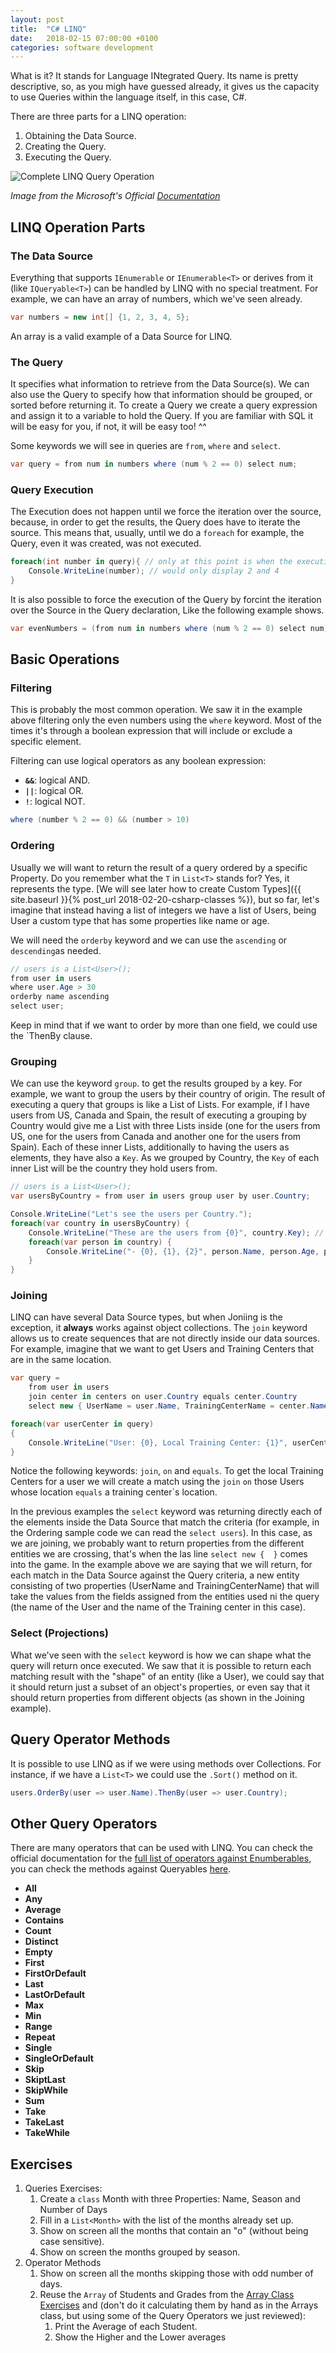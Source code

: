 ```yaml
---
layout: post
title:  "C# LINQ"
date:   2018-02-15 07:00:00 +0100
categories: software development
---
```

What is it? It stands for Language INtegrated Query. Its name is pretty descriptive, so, as you migh have guessed already, it gives us the capacity to use Queries within the language itself, in this case, C#.

There are three parts for a LINQ operation:
1. Obtaining the Data Source.
2. Creating the Query.
3. Executing the Query.

<IMG src="https://docs.microsoft.com/en-us/dotnet/csharp/programming-guide/concepts/linq/media/linq_query.png" alt="Complete LINQ Query Operation"/>

*Image from the Microsoft's Official [Documentation](https://docs.microsoft.com/en-us/dotnet/csharp/programming-guide/concepts/linq/introduction-to-linq-queries#three-parts-of-a-query-operation)*

## LINQ Operation Parts

### The Data Source
Everything that supports `IEnumerable` or `IEnumerable<T>` or derives from it (like `IQueryable<T>`) can be handled by LINQ with no special treatment.  For example, we can have an array of numbers, which we've seen already.

```csharp
var numbers = new int[] {1, 2, 3, 4, 5};
```
An array is a valid example of a Data Source for LINQ.

### The Query
It specifies what information to retrieve from the Data Source(s). We can also use the Query to specify how that information should be grouped, or sorted before returning it. To create a Query we create a query expression and assign it to a variable to hold the Query.  If you are familiar with SQL it will be easy for you, if not, it will be easy too! ^^

Some keywords we will see in queries are `from`, `where` and `select`.

```csharp
var query = from num in numbers where (num % 2 == 0) select num;
```

### Query Execution
The Execution does not happen until we force the iteration over the source, because, in order to get the results, the Query does have to iterate the source. This means that, usually, until we do a `foreach` for example, the Query, even it was created, was not executed. 

```csharp
foreach(int number in query){ // only at this point is when the execution of the query happens
    Console.WriteLine(number); // would only display 2 and 4
}
```

It is also possible to force the execution of the Query by forcint the iteration over the Source in the Query declaration, Like the following example shows.

```csharp
var evenNumbers = (from num in numbers where (num % 2 == 0) select num).ToList();
```

## Basic Operations

### Filtering
This is probably the most common operation. We saw it in the example above filtering only the even numbers using the `where` keyword. Most of the times it's through a boolean expression that will include or exclude a specific element.

Filtering can use logical operators as any boolean expression:
- **`&&`**: logical AND.
- **`||`**: logical OR.
- **`!`**: logical NOT. 

```csharp
where (number % 2 == 0) && (number > 10) 
```

### Ordering
Usually we will want to return the result of a query ordered by a specific Property. Do you remember what the `T` in `List<T>` stands for? Yes, it represents the type. [We will see later how to create Custom Types]({{ site.baseurl }}{% post_url 2018-02-20-csharp-classes %}), but so far, let's imagine that instead having a list of integers we have a list of Users, being User a custom type that has some properties like name or age.

We will need the `orderby` keyword and we can use the `ascending` or `descending`as needed.

```csharp
// users is a List<User>();
from user in users
where user.Age > 30
orderby name ascending
select user;
```

Keep in mind that if we want to order by more than one field, we could use the `ThenBy clause. 

### Grouping
We can use the keyword `group`. to get the results grouped `by` a key. For example, we want to group the users by their country of origin. The result of executing a query that groups is like a List of Lists. For example, if I have users from US, Canada and Spain, the result of executing a grouping by Country would give me a List with three Lists inside (one for the users from US, one for the users from Canada and another one for the users from Spain). Each of these inner Lists, additionally to having the users as elements, they have also a `Key`. As we grouped by Country, the `Key` of each inner List will be the country they hold users from.

```csharp
// users is a List<User>();
var usersByCountry = from user in users group user by user.Country;

Console.WriteLine("Let's see the users per Country.");
foreach(var country in usersByCountry) {
    Console.WriteLine("These are the users from {0}", country.Key); // notice the country.Key! country is one of the inner Lists
    foreach(var person in country) {
        Console.WriteLine("- {0}, {1}, {2}", person.Name, person.Age, person.Country);
    }
}
```

### Joining
LINQ can have several Data Source types, but when Joniing is the exception, it **always** works against object collections. The `join` keyword allows us to create sequences that are not directly inside our data sources. For example, imagine that we want to get Users and Training Centers that are in the same location.

```csharp
var query = 
    from user in users  
    join center in centers on user.Country equals center.Country 
    select new { UserName = user.Name, TrainingCenterName = center.Name };

foreach(var userCenter in query)
{
    Console.WriteLine("User: {0}, Local Training Center: {1}", userCenter.UserName, userCenter.TrainingCenterName);
}
```

Notice the following keywords: `join`, `on` and `equals`. To get the local Training Centers for a user we will create a match using the `join` `on` those Users whose location `equals` a training center`s location. 

In the previous examples the `select` keyword was returning directly each of the elements inside the Data Source that match the criteria (for example, in the Ordering sample code we can read the `select users`). In this case, as we are joining, we probably want to return properties from the different entities we are crossing, that's when the las line `select new {  }` comes into the game. In the example above we are saying that we will return, for each match in the Data Source against the Query criteria, a new entity consisting of two properties (UserName and TrainingCenterName) that will take the values from the fields assigned from the entities used ni the query (the name of the User and the name of the Training center in this case).

### Select (Projections)
What we've seen with the `select` keyword is how we can shape what the query will return once executed. We saw that it is possible to return each matching result with the "shape" of an entity (like a User), we could say that it should return just a subset of an object's properties, or even say that it should return properties from different objects (as shown in the Joining example).

## Query Operator Methods
It is possible to use LINQ as if we were using methods over Collections. For instance, if we have a `List<T>` we could use the `.Sort()` method on it.

```csharp
users.OrderBy(user => user.Name).ThenBy(user => user.Country);
```

## Other Query Operators
There are many operators that can be used with LINQ. You can check the official documentation for the [full list of operators against Enumberables](https://docs.microsoft.com/en-us/dotnet/api/system.linq.enumerable?view=netframework-4.7.1), you can check the methods against Queryables [here](https://docs.microsoft.com/en-us/dotnet/api/system.linq.queryable?view=netframework-4.7.1).
- **All**
- **Any**
- **Average**
- **Contains**
- **Count**
- **Distinct**
- **Empty**
- **First**
- **FirstOrDefault**
- **Last**
- **LastOrDefault**
- **Max**
- **Min**
- **Range**
- **Repeat**
- **Single**
- **SingleOrDefault**
- **Skip**
- **SkiptLast**
- **SkipWhile**
- **Sum**
- **Take**
- **TakeLast**
- **TakeWhile**

## Exercises

1. Queries Exercises:
    1. Create a `class` Month with three Properties: Name, Season and Number of Days 
    2. Fill in a `List<Month>` with the list of the months already set up.
    3. Show on screen all the months that contain an "o" (without being case sensitive).
    4. Show on screen the months grouped by season.
2. Operator Methods
    1. Show on screen all the months skipping those with odd number of days.
    2. Reuse the `Array` of Students and Grades from the [Array Class Exercises](https://nereolopezblog.wordpress.com/2018/02/06/c-arrays/) and (don't do it calculating them by hand as in the Arrays class, but using some of the Query Operators we just reviewed):
        1. Print the Average of each Student.
        2. Show the Higher and the Lower averages